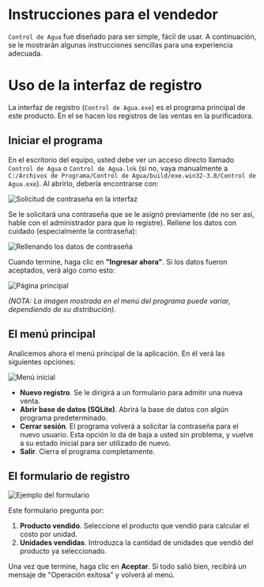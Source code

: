 # Instrucciones para el vendedor

`Control de Agua` fue diseñado para ser simple, fácil de usar. A continuación, se le mostrarán algunas instrucciones sencillas
para una experiencia adecuada.

# Uso de la interfaz de registro

La interfaz de registro (`Control de Agua.exe`) es el programa principal de este producto. En el se hacen los registros
de las ventas en la purificadora.

## Iniciar el programa

En el escritorio del equipo, usted debe ver un acceso directo llamado `Control de Agua` o `Control de Agua.lnk` (si no, vaya manualmente a
`C:/Archivos de Programa/Control de Agua/build/exe.win32-3.8/Control de Agua.exe`). Al abrirlo, debería encontrarse con:

![Solicitud de contraseña en la interfaz](https://controldeagua.github.io/ControlDeAgua-docs/password_request.png)

Se le solicitará una contraseña que se le asignó previamente (de no ser así, hable con el administrador para que lo registre). Rellene
los datos con cuidado (especialmente la contraseña):

![Rellenando los datos de contraseña](https://controldeagua.github.io/ControlDeAgua-docs/password_request_2.png)

Cuando termine, haga clic en **"Ingresar ahora"**. Si los datos fueron aceptados, verá algo como esto:

![Página principal](https://controldeagua.github.io/ControlDeAgua-docs/main_gui_interface.png)

_(NOTA: La imagen mostrada en el menú del programa puede variar, dependiendo de su distribución)_.

## El menú principal

Analicemos ahora el menú principal de la aplicación. En él verá las siguientes opciones:

![Menú inicial](https://controldeagua.github.io/ControlDeAgua-docs/main_gui_interface.png)

- **Nuevo registro**. Se le dirigirá a un formulario para admitir una nueva venta.
- **Abrir base de datos (SQLite)**. Abrirá la base de datos con algún programa predeterminado.
- **Cerrar sesión**. El programa volverá a solicitar la contraseña para el nuevo usuario. Esta opción lo da de baja a usted sin problema, y vuelve a su estado inicial para ser utilizado de nuevo.
- **Salir**. Cierra el programa completamente. 

## El formulario de registro

![Ejemplo del formulario](https://controldeagua.github.io/ControlDeAgua-docs/form.png)

Este formulario pregunta por:

1. **Producto vendido**. Seleccione el producto que vendió para calcular el costo por unidad.
2. **Unidades vendidas**. Introduzca la cantidad de unidades que vendió del producto ya seleccionado.

Una vez que termine, haga clic en **Aceptar**. Si todo salió bien, recibirá un mensaje de "Operación exitosa" y volverá al menú.
